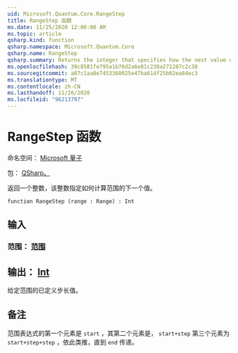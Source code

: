 ```yaml
---
uid: Microsoft.Quantum.Core.RangeStep
title: RangeStep 函数
ms.date: 11/25/2020 12:00:00 AM
ms.topic: article
qsharp.kind: function
qsharp.namespace: Microsoft.Quantum.Core
qsharp.name: RangeStep
qsharp.summary: Returns the integer that specifies how the next value of a range is calculated.
ms.openlocfilehash: 39c8581fe795a1b76d2a6e81c238a271287c2c38
ms.sourcegitcommit: a87c1aa8e7453360025e47ba614f25b02ea84ec3
ms.translationtype: MT
ms.contentlocale: zh-CN
ms.lasthandoff: 11/26/2020
ms.locfileid: "96213797"
---
```

# <a name="rangestep-function"></a>RangeStep 函数

命名空间： [Microsoft 量子](xref:Microsoft.Quantum.Core)

包： [QSharp。](https://nuget.org/packages/Microsoft.Quantum.QSharp.Core)


返回一个整数，该整数指定如何计算范围的下一个值。

```qsharp
function RangeStep (range : Range) : Int
```


## <a name="input"></a>输入

### <a name="range--range"></a>范围： [范围](xref:microsoft.quantum.lang-ref.range)





## <a name="output--int"></a>输出： [Int](xref:microsoft.quantum.lang-ref.int)

给定范围的已定义步长值。

## <a name="remarks"></a>备注

范围表达式的第一个元素是 `start` ，其第二个元素是， `start+step` 第三个元素为 `start+step+step` ，依此类推，直到 `end` 传递。